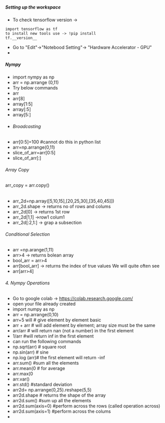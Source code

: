 <H5>Setting up the workspace </H5>

- To check tensorflow version -> 
```
import tensorflow as tf
to install new tools use -> !pip install
tf.__version__
```
- Go to "Edit"->"Notebood Setting"-> "Hardware Accelerator - GPU"
- 
<H5>Nympy</H5>

- import nympy as np
- arr = np.arrange (0,11)
- Try below commands
- arr
- arr[8]
- array[1:5]
- array[:5]
- array[5:]
- <H6>Broadcasting</H6>
- arr[0:5]=100 #cannot do this in python list
- arr=np.arrange(0,11)
- slice_of_arr=arr[0:5]
- slice_of_arr[:]
<H6>Array Copy</H6>
arr_copy = arr.copy()
<H6> </H6>

- arr_2d=np.array([5,10,15],[20,25,30],[35,40,45]])
- arr_2d.shape -> returns no of rows and colums
- arr_2d[0] -> returns 1st row
- arr_2d[1,1] ->row1 colum1
- arr_2d[:2,1:] -> grap a subsection
<H6>Conditional Selection</H6>

- arr =np.arange(1,11)
- arr>4 -> returns bolean array
- bool_arr = arr>4
- arr[bool_arr] -> returns the index of true values
We will quite often see
- arr[arr>4]
<H6>4. Nympy Operations</H6>

- Go to google colab -> https://colab.research.google.com/
- open your file already created
- import numpy as np
- arr = np.arrange(0,10)
- arr+5 will # give element by element basic
- arr + arr # will add element by element; array size must be the same
- arr/arr # will return nan (not a number) in the first element
- 1/arr #will return inf in the first element
- can run the following commands
- np.sqrt(arr) # square root
- np.sin(arr) # sine
- np.log (arr)# the first element will return -inf
- arr.sum() #sum all the elements
- arr.mean(0 # for average
- arr.max(0
- arr.var()
- arr.std() #standard deviation
- arr2d= np.arrange(0,25).reshape(5,5)
- arr2d.shape # returns the shape of the array
- arr2d.sum() #sum up all the elements
- arr2d.sum(axis=0) #perform across the rows (called operation across)
- arr2d.sum(axis=1) #perform across the colums
- 
